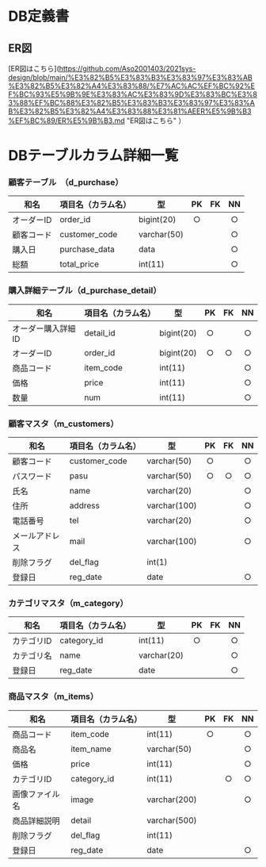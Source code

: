 # DB定義書
## ER図
[ER図はこちら](https://github.com/Aso2001403/2021sys-design/blob/main/%E3%82%B5%E3%83%B3%E3%83%97%E3%83%AB%E3%82%B5%E3%82%A4%E3%83%88/%E7%AC%AC%EF%BC%92%EF%BC%93%E5%9B%9E%E3%83%AC%E3%83%9D%E3%83%BC%E3%83%88%EF%BC%88%E3%82%B5%E3%83%B3%E3%83%97%E3%83%AB%E3%82%B5%E3%82%A4%E3%83%88%E3%81%AEER%E5%9B%B3%EF%BC%89/ER%E5%9B%B3.md "ER図はこちら" ）

# DBテーブルカラム詳細一覧


### 顧客テーブル　（d_purchase）
|和名|項目名（カラム名）|型|PK|FK|NN|
|-----|-----|---|:---:|:---:|:---:|
|オーダーID|order_id|bigint(20)|○||○|
|顧客コード|customer_code|varchar(50)|||○|
|購入日|purchase_data|data|||○|
|総額|total_price|int(11)|||○|

### 購入詳細テーブル（d_purchase_detail）
|和名|項目名（カラム名）|型|PK|FK|NN|
|-----|-----|---|:---:|:---:|:---:|
|オーダー購入詳細ID|detail_id|bigint(20)|○||○|
|オーダーID|order_id|bigint(20)|○|○|○|
|商品コード|item_code|int(11)|||○|
|価格|price|int(11)|||○|
|数量|num|int(11)|||○|

### 顧客マスタ（m_customers）
|和名|項目名（カラム名）|型|PK|FK|NN|
|-----|-----|---|:---:|:---:|:---:|
|顧客コード|customer_code|varchar(50)|○||○|
|パスワード|pasu|varchar(50)|○|○|○|
|氏名|name|varchar(20)|||○|
|住所|address|varchar(100)|||○|
|電話番号|tel|varchar(20)|||○|
|メールアドレス|mail|varchar(100)|||○|
|削除フラグ|del_flag|int(1)||||
|登録日|reg_date|date|||○|

### カテゴリマスタ（m_category）
|和名|項目名（カラム名）|型|PK|FK|NN|
|-----|-----|---|:---:|:---:|:---:|
|カテゴリID|category_id|int(11)|○||○|
|カテゴリ名|name|varchar(20)|||○|
|登録日|reg_date|date|||○|


### 商品マスタ（m_items）
|和名|項目名（カラム名）|型|PK|FK|NN|
|-----|-----|---|:---:|:---:|:---:|
|商品コード|item_code|int(11)|○||○|
|商品名|item_name|varchar(50)|||○|
|価格|price|int(11)|||○|
|カテゴリID|category_id|int(11)||○|○|
|画像ファイル名|image|varchar(200)|||○|
|商品詳細説明|detail|varchar(500)||||
|削除フラグ|del_flag|int(11)||||
|登録日|reg_date|date|||○|
